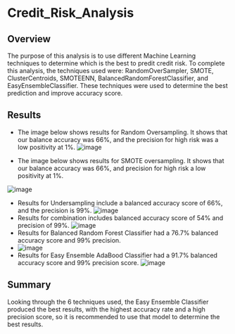 # Credit_Risk_Analysis
## Overview 
The purpose of this analysis is to use different Machine Learning techniques to determine which is the best to predit credit risk. To complete this analysis, the techniques used were:  RandomOverSampler, SMOTE, ClusterCentroids, SMOTEENN, BalancedRandomForestClassifier, and EasyEnsembleClassifier. These techniques were used to determine the best prediction and improve accuracy score.
## Results
  - The image below shows results for Random Oversampling. It shows that our balance accuracy was 66%, and the precision for high risk was a low positivity at 1%.
  ![image](https://user-images.githubusercontent.com/100812515/177025743-8b1a9f6b-95b3-4f21-a37a-4ed08b0392d8.png)
  
  - The image below shows results for SMOTE oversampling. It shows that our balance accuracy was 66%, and precision for high risk a low positivity at 1%.
  
  ![image](https://user-images.githubusercontent.com/100812515/177025902-d80a0e2a-6252-426b-a7de-9d7ce45188ed.png)
  
  - Results for Undersampling include a balanced accuracy score of 66%, and the precision is 99%.
  ![image](https://user-images.githubusercontent.com/100812515/177026022-5d045dde-96e6-4706-8cc5-a5ef2f532c19.png)
  - Results for combination includes balanced accuracy score of 54% and precision of 99%.
  ![image](https://user-images.githubusercontent.com/100812515/177026058-33a26f3a-9f38-4b76-8ba4-a52a8e8eca53.png)
  - Results for Balanced Random Forest Classifier had a 76.7% balanced accuracy score and 99% precision.
  - ![image](https://user-images.githubusercontent.com/100812515/177026087-e5ead881-adda-4f45-8558-01946371ba63.png)
  - Results for Easy Ensemble AdaBood Classifier had a 91.7% balanced accuracy score and 99% precision score.
  ![image](https://user-images.githubusercontent.com/100812515/177026115-b744130e-2597-4d45-b718-9516ae7343f7.png)
## Summary
Looking through the 6 techniques used, the Easy Ensemble Classifier produced the best results, with the highest accuracy rate and a high precision score, so it is recommended to use that model to determine the best results.

